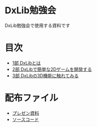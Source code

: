 # DxLib勉強会
DxLib勉強会で使用する資料です

# 目次
* [1部 DxLibとは](./chapter1/chapter1.md)
* [2部 DxLibで簡単な2Dゲームを開発する](./chapter2/chapter2.md)
* [3部 DxLibの3D機能に触れてみる](./chapter3/chapter3.md)

# 配布ファイル
* [プレゼン資料]()
* [ソースコード]()
